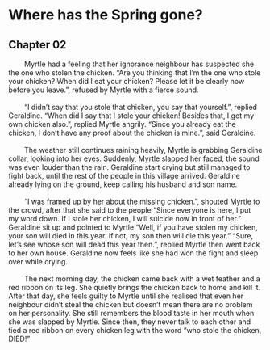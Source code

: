 # Where has the Spring gone?
## Chapter 02

&nbsp;&nbsp;&nbsp;&nbsp;&nbsp;&nbsp;&nbsp;&nbsp;Myrtle had a feeling that her ignorance neighbour has suspected she the one who stolen the chicken. “Are you thinking that I’m the one who stole your chicken? When did I eat your chicken? Please let it be clearly now before you leave.”, refused by Myrtle with a fierce sound. 
<br/><br/>
&nbsp;&nbsp;&nbsp;&nbsp;&nbsp;&nbsp;&nbsp;&nbsp;“I didn’t say that you stole that chicken, you say that yourself.”, replied Geraldine. “When did I say that I stole your chicken! Besides that, I got my own chicken also.”, replied Myrtle angrily. “Since you already eat the chicken, I don’t have any proof about the chicken is mine.”, said Geraldine.
 <br/><br/>
 &nbsp;&nbsp;&nbsp;&nbsp;&nbsp;&nbsp;&nbsp;&nbsp;The weather still continues raining heavily, Myrtle is grabbing Geraldine collar, looking into her eyes. Suddenly, Myrtle slapped her faced, the sound was even louder than the rain. Geraldine start crying but still managed to fight back, until the rest of the people in this village arrived. Geraldine already lying on the ground, keep calling his husband and son name. 
 <br/><br/>
 &nbsp;&nbsp;&nbsp;&nbsp;&nbsp;&nbsp;&nbsp;&nbsp;“I was framed up by her about the missing chicken.”, shouted Myrtle to the crowd, after that she said to the people “Since everyone is here, I put my word down. If I stole her chicken, I will suicide now in front of her.” Geraldine sit up and pointed to Myrtle “Well, if you have stolen my chicken, your son will died in this year. If not, my son then will die this year.” “Sure, let’s see whose son will dead this year then.”, replied Myrtle then went back to her own house. Geraldine now feels like she had won the fight and sleep over while crying. 
 <br/><br/>
 &nbsp;&nbsp;&nbsp;&nbsp;&nbsp;&nbsp;&nbsp;&nbsp;The next morning day, the chicken came back with a wet feather and a red ribbon on its leg. She quietly brings the chicken back to home and kill it. After that day, she feels guilty to Myrtle until she realised that even her neighbour didn’t steal the chicken but doesn’t mean there are no problem on her personality. She still remembers the blood taste in her mouth when she was slapped by Myrtle. Since then, they never talk to each other and tied a red ribbon on every chicken leg with the word “who stole the chicken, DIED!”